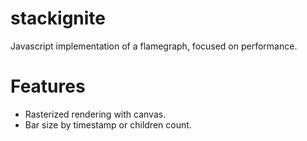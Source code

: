 # stackignite  

Javascript implementation of a flamegraph, focused on performance.  

# Features  

- Rasterized rendering with canvas.  
- Bar size by timestamp or children count.  